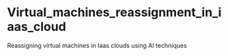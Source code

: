 # Virtual_machines_reassignment_in_iaas_cloud
Reassigning virtual machines in Iaas clouds using AI techniques
